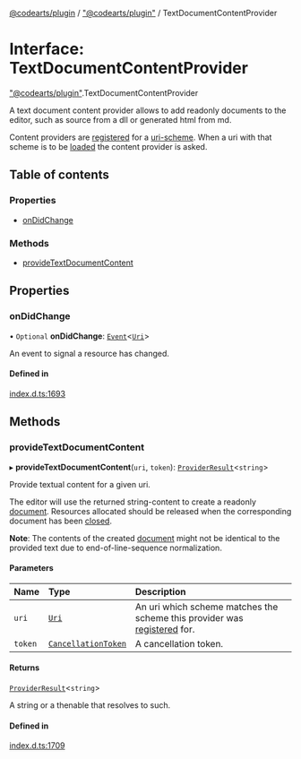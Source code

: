 [@codearts/plugin](../README.md) / ["@codearts/plugin"](../modules/_codearts_plugin_.md) / TextDocumentContentProvider

# Interface: TextDocumentContentProvider

["@codearts/plugin"](../modules/_codearts_plugin_.md).TextDocumentContentProvider

A text document content provider allows to add readonly documents
to the editor, such as source from a dll or generated html from md.

Content providers are [registered](../modules/codearts_plugin_.workspace.md#registertextdocumentcontentprovider)
for a [uri-scheme](../classes/codearts_plugin_.Uri.md#scheme). When a uri with that scheme is to
be [loaded](../modules/codearts_plugin_.workspace.md#opentextdocument) the content provider is
asked.

## Table of contents

### Properties

- [onDidChange](codearts_plugin_.TextDocumentContentProvider.md#ondidchange)

### Methods

- [provideTextDocumentContent](codearts_plugin_.TextDocumentContentProvider.md#providetextdocumentcontent)

## Properties

### onDidChange

• `Optional` **onDidChange**: [`Event`](codearts_plugin_.Event.md)<[`Uri`](../classes/codearts_plugin_.Uri.md)\>

An event to signal a resource has changed.

#### Defined in

[index.d.ts:1693](https://github.com/shuyaqian/cloudide-plugin-api/blob/3fbdd11/index.d.ts#L1693)

## Methods

### provideTextDocumentContent

▸ **provideTextDocumentContent**(`uri`, `token`): [`ProviderResult`](../modules/_codearts_plugin_.md#providerresult)<`string`\>

Provide textual content for a given uri.

The editor will use the returned string-content to create a readonly
[document](codearts_plugin_.TextDocument.md). Resources allocated should be released when
the corresponding document has been [closed](../modules/codearts_plugin_.workspace.md#ondidclosetextdocument).

**Note**: The contents of the created [document](codearts_plugin_.TextDocument.md) might not be
identical to the provided text due to end-of-line-sequence normalization.

#### Parameters

| Name | Type | Description |
| :------ | :------ | :------ |
| `uri` | [`Uri`](../classes/codearts_plugin_.Uri.md) | An uri which scheme matches the scheme this provider was [registered](../modules/codearts_plugin_.workspace.md#registertextdocumentcontentprovider) for. |
| `token` | [`CancellationToken`](codearts_plugin_.CancellationToken.md) | A cancellation token. |

#### Returns

[`ProviderResult`](../modules/_codearts_plugin_.md#providerresult)<`string`\>

A string or a thenable that resolves to such.

#### Defined in

[index.d.ts:1709](https://github.com/shuyaqian/cloudide-plugin-api/blob/3fbdd11/index.d.ts#L1709)
